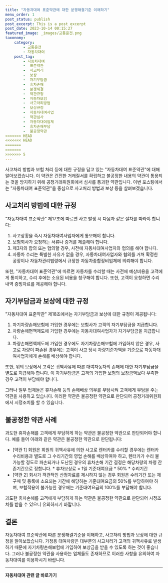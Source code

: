 ```yaml
---
title: "자동차대여 표준약관에 대한 분쟁해결기준 이해하기"
menu_order: 1
post_status: publish
post_excerpt: This is a post excerpt
post_date: 2023-10-14 00:15:27
featured_image: _images/교통운전.png
taxonomy:
    category:
        - 교통운전
        - 자동차대여
    post_tag:
        - 자동차대여
        -  표준약관
        -  사고처리
        -  보상
        -  자기부담금
        -  휴차손해
        -  분쟁해결
        -  약관규정
        -  자동차보험
        -  사고처리방법
        -  보상규정
        -  자동차대여사업
        -  약관심사
        -  자동차대여업체
        -  휴차손해부담
        -  불공정약관
<<<<<<< HEAD
<<<<<<< HEAD
=======
=======
>>>>>>> 5
---
```




사고처리 방법과 보험 처리 등에 대한 규정을 담고 있는 "자동차대여 표준약관"에 대해 알아보겠습니다. 이 약관은 건전한 거래질서를 확립하고 불공정한 내용의 약관이 통용되는 것을 방지하기 위해 공정거래위원회에서 심사를 통과한 약관입니다. 이번 포스팅에서는 "자동차대여 표준약관"을 중심으로 사고처리 방법과 보상 등을 살펴보겠습니다.

## 사고처리 방법에 대한 규정

"자동차대여 표준약관" 제17조에 따르면 사고 발생 시 다음과 같은 절차를 따라야 합니다:

1. 사고상황을 즉시 자동차대여사업자에게 통보해야 합니다.
2. 보험회사가 요청하는 서류나 증거를 제출해야 합니다.
3. 제3자와 합의 또는 협의할 경우, 사전에 자동차대여사업자와 협의를 해야 합니다.
4. 자동차 수리는 특별한 사유가 없을 경우, 자동차대여사업자와 협의를 거쳐 확정한 공장이나 자동차관리법령에서 규정한 자동차종합정비업체에 의뢰해야 합니다.

또한, "자동차대여 표준약관"에 따르면 자동차를 수리할 때는 사전에 예상비용을 고객에게 통지하고, 수리 후에는 소요된 비용을 청구해야 합니다. 또한, 고객이 요청하면 수리내역 증빙자료를 제공해야 합니다.

## 자기부담금과 보상에 대한 규정

"자동차대여 표준약관" 제18조에서는 자기부담금과 보상에 대한 규정이 제공됩니다:

1. 자기차량손해보험에 가입한 경우에는 보험사가 고객의 자기부담금을 지급합니다.
2. 차량손해면책제도에 가입한 경우에는 자동차대여사업자가 자기부담금을 지급합니다.
3. 차량손해면책제도에 가입한 경우에도 자기차량손해보험에 가입하지 않은 경우, 사고로 차량이 파손된 경우에는 고객이 사고 당시 차량기준가액을 기준으로 자동차대여사업자에게 손해를 배상해야 합니다.

또한, 위의 보상에서 고객은 귀책사유에 따른 대여자동차의 손해에 대한 자기부담금을 별도로 지급해야 합니다. 이 자기부담금은 고객의 가입한 보험의 보장금액보다 부족한 경우 고객이 부담해야 합니다.

그러나 일부 업체들은 휴차손해 등의 손해배상 의무를 부담시켜 고객에게 부담을 주는 약관을 사용하고 있습니다. 이러한 약관은 불공정한 약관으로 판단되어 공정거래위원회에서 시정조치를 할 수 있습니다.

## 불공정한 약관 사례

과도한 휴차손해를 고객에게 부담하게 하는 약관은 불공정한 약관으로 판단되어야 합니다. 예를 들어 아래와 같은 약관은 불공정한 약관으로 판단됩니다:

- [약관 1] 회원은 회원의 귀책사유에 의한 사고로 렌터카를 수리할 경우에는 렌터카 수리비용과 별도로 그 수리기간의 영업 손해를 배상하여야 하고, 렌터카가 수리 불가능할 정도로 파손되거나 도난된 경우의 휴차손해 기간 결정은 해당차량의 차령 잔존기간으로 정합니다. * 휴차보상료 = 1일 기준대여요금 * 50% * 수리기간
- [약관 2] 회사가 객관적인 산정자료를 제시하지 않는 경우 회원은 수리기간 또는 재구매 및 등록에 소요되는 기간에 해당하는 기준대여요금의 50%를 부담하여야 하며, 보험적용이 불가능한 경우에는 기준대여요금의 100%를 부담해야 합니다.

과도한 휴차손해를 고객에게 부담하게 하는 약관은 불공정한 약관으로 판단되어 시정조치를 받을 수 있으니 유의하시기 바랍니다.

## 결론

자동차대여 표준약관에 따른 분쟁해결기준을 이해하고, 사고처리 방법과 보상에 대한 규정을 알아보았습니다. 가정용 대여차량은 대부분의 사고처리가 고객의 귀책사유로 발생하기 때문에 자기차량손해보험에 가입하여 보상금을 받을 수 있도록 하는 것이 좋습니다. 그러나 불공정한 약관을 사용하는 업체들도 존재하므로 이러한 사항을 유의하여 자동차대여를 이용하시기 바랍니다.




<!-- wp:separator -->
<hr class="wp-block-separator has-alpha-channel-opacity"/>
<!-- /wp:separator -->

<!-- wp:group {"backgroundColor":"base","layout":{"type":"constrained"}} -->
<div class="wp-block-group has-base-background-color has-background"><!-- wp:paragraph {"align":"center","fontSize":"large"} -->
<p class="has-text-align-center has-large-font-size"><strong>자동차대여 관련 글 바로가기</strong></p>
<!-- /wp:paragraph -->


<!-- wp:latest-posts
{"categories":[{"id":1513,"count":19,"description":"","link":"https://uknowlaw.com/category/%ec%9e%90%eb%8f%99%ec%b0%a8%eb%8c%80%ec%97%ac/","name":"자동차대여","slug":"자동차대여","taxonomy":"category","parent":0,"meta":[],"_links":{"self":[{"href":"https://uknowlaw.com/wp-json/wp/v2/categories/1513"}],"collection":[{"href":"https://uknowlaw.com/wp-json/wp/v2/categories"}],"about":[{"href":"https://uknowlaw.com/wp-json/wp/v2/taxonomies/category"}],"wp:post_type":[{"href":"https://uknowlaw.com/wp-json/wp/v2/posts?categories=1513"}],"curies":[{"name":"wp","href":"https://api.w.org/{rel}","templated":true}]}}],"postsToShow":100,"excerptLength":28,"postLayout":"grid","columns":2,"featuredImageAlign":"left","featuredImageSizeSlug":"large","fontSize":"medium"} /--></div>
<!-- /wp:group -->